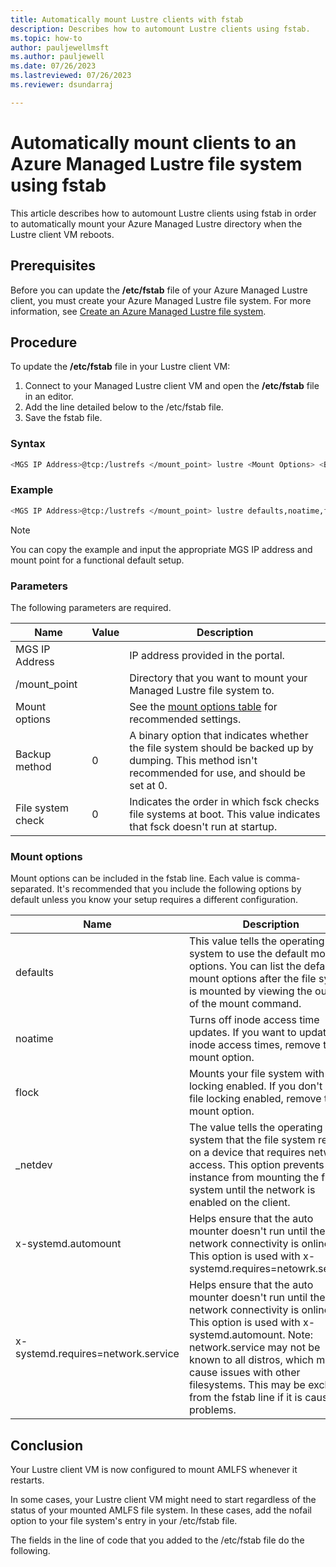 ```yaml
---
title: Automatically mount Lustre clients with fstab
description: Describes how to automount Lustre clients using fstab.
ms.topic: how-to
author: pauljewellmsft
ms.author: pauljewell
ms.date: 07/26/2023
ms.lastreviewed: 07/26/2023
ms.reviewer: dsundarraj

---
```


# Automatically mount clients to an Azure Managed Lustre file system using fstab

This article describes how to automount Lustre clients using fstab in order to automatically mount your Azure Managed Lustre directory when the Lustre client VM reboots.

## Prerequisites

Before you can update the **/etc/fstab** file of your Azure Managed Lustre client, you must create your Azure Managed Lustre file system. For more information, see [Create an Azure Managed Lustre file system](create-file-system-portal.md).

## Procedure

To update the **/etc/fstab** file in your Lustre client VM:

1. Connect to your Managed Lustre client VM and open the **/etc/fstab** file in an editor.
1. Add the line detailed below to the /etc/fstab file.
1. Save the fstab file.

### Syntax

```bash
<MGS IP Address>@tcp:/lustrefs </mount_point> lustre <Mount Options> <Backup method> <Filesystem check>
```

### Example

```bash
<MGS IP Address>@tcp:/lustrefs </mount_point> lustre defaults,noatime,flock,_netdev,x-systemd.automount,x-systemd.requires=network.service 0 0
```
> [!NOTE]
> You can copy the example and input the appropriate MGS IP address and mount point for a functional default setup.

### Parameters

The following parameters are required.

| Name  | Value | Description |
|----------|-----------|-----------|
| MGS IP Address | | IP address provided in the portal. |
| /mount_point | | Directory that you want to mount your Managed Lustre file system to. |
| Mount options | | See the [mount options table](#mount-options) for recommended settings. |
| Backup method | 0 | A binary option that indicates whether the file system should be backed up by dumping. This method isn't recommended for use, and should be set at 0.|
| File system check | 0 | Indicates the order in which fsck checks file systems at boot. This value indicates that fsck doesn't run at startup. |

### Mount options

Mount options can be included in the fstab line. Each value is comma-separated. It's recommended that you include the following options by default unless you know your setup requires a different configuration.

| Name  | Description |
|----------|-----------|
| defaults | This value tells the operating system to use the default mount options. You can list the default mount options after the file system is mounted by viewing the output of the mount command. |
| noatime | Turns off inode access time updates. If you want to update inode access times, remove this mount option. |
| flock | Mounts your file system with file locking enabled. If you don't want file locking enabled, remove this mount option. |
| _netdev | The value tells the operating system that the file system resides on a device that requires network access. This option prevents the instance from mounting the file system until the network is enabled on the client. |
| x-systemd.automount | Helps ensure that the auto mounter doesn't run until the network connectivity is online.  This option is used with x-systemd.requires=netowrk.service|
| x-systemd.requires=network.service | Helps ensure that the auto mounter doesn't run until the network connectivity is online. This option is used with x-systemd.automount. Note: network.service may not be known to all distros, which may cause issues with other filesystems. This may be excluded from the fstab line if it is causing problems.|

## Conclusion

Your Lustre client VM is now configured to mount AMLFS whenever it restarts.

In some cases, your Lustre client VM might need to start regardless of the status of your mounted AMLFS file system. In these cases, add the nofail option to your file system's entry in your /etc/fstab file.

The fields in the line of code that you added to the /etc/fstab file do the following.

